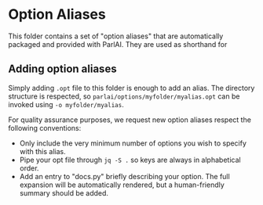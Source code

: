 # Option Aliases

This folder contains a set of "option aliases" that are automatically packaged
and provided with ParlAI. They are used as shorthand for

## Adding option aliases

Simply adding `.opt` file to this folder is enough to add an alias. The
directory structure is respected, so `parlai/options/myfolder/myalias.opt` can
be invoked using `-o myfolder/myalias`.

For quality assurance purposes, we request new option aliases respect the
following conventions:

- Only include the very minimum number of options you wish to specify with this
  alias.
- Pipe your opt file through `jq -S .` so keys are always in alphabetical order.
- Add an entry to "docs.py" briefly describing your option. The full expansion
  will be automatically rendered, but a human-friendly summary should be added.
